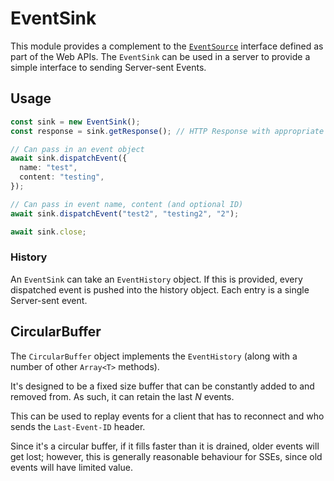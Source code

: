 # EventSink

This module provides a complement to the [`EventSource`](https://developer.mozilla.org/en-US/docs/Web/API/EventSource) interface defined as part of the Web APIs. The `EventSink` can be used in a server to provide a simple interface to sending Server-sent Events.

## Usage

```typescript
const sink = new EventSink();
const response = sink.getResponse(); // HTTP Response with appropriate headers for SSE

// Can pass in an event object
await sink.dispatchEvent({
  name: "test",
  content: "testing",
});

// Can pass in event name, content (and optional ID)
await sink.dispatchEvent("test2", "testing2", "2");

await sink.close;
```

### History

An `EventSink` can take an `EventHistory` object. If this is provided, every dispatched event is pushed into the history object. Each entry is a single Server-sent event.

## CircularBuffer

The `CircularBuffer` object implements the `EventHistory` (along with a number of other `Array<T>` methods).

It's designed to be a fixed size buffer that can be constantly added to and removed from. As such, it can retain the last _N_ events.

This can be used to replay events for a client that has to reconnect and who sends the `Last-Event-ID` header.

Since it's a circular buffer, if it fills faster than it is drained, older events will get lost; however, this is generally reasonable behaviour for SSEs, since old events will have limited value.
